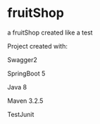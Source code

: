 # fruitShop
a fruitShop created like a test

Project created with:

Swagger2

SpringBoot 5

Java 8

Maven 3.2.5

TestJunit
